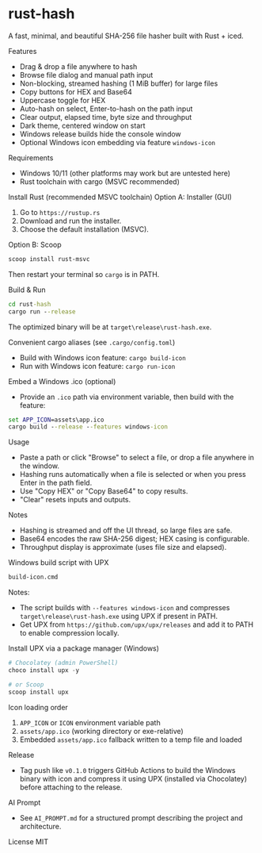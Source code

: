 # rust-hash

A fast, minimal, and beautiful SHA-256 file hasher built with Rust + iced.

Features

- Drag & drop a file anywhere to hash
- Browse file dialog and manual path input
- Non-blocking, streamed hashing (1 MiB buffer) for large files
- Copy buttons for HEX and Base64
- Uppercase toggle for HEX
- Auto-hash on select, Enter-to-hash on the path input
- Clear output, elapsed time, byte size and throughput
- Dark theme, centered window on start
- Windows release builds hide the console window
- Optional Windows icon embedding via feature `windows-icon`

Requirements

- Windows 10/11 (other platforms may work but are untested here)
- Rust toolchain with cargo (MSVC recommended)

Install Rust (recommended MSVC toolchain)
Option A: Installer (GUI)

1. Go to `https://rustup.rs`
2. Download and run the installer.
3. Choose the default installation (MSVC).

Option B: Scoop

```powershell
scoop install rust-msvc
```

Then restart your terminal so `cargo` is in PATH.

Build & Run

```bat
cd rust-hash
cargo run --release
```

The optimized binary will be at `target\release\rust-hash.exe`.

Convenient cargo aliases (see `.cargo/config.toml`)

- Build with Windows icon feature: `cargo build-icon`
- Run with Windows icon feature: `cargo run-icon`

Embed a Windows .ico (optional)

- Provide an `.ico` path via environment variable, then build with the feature:

```bat
set APP_ICON=assets\app.ico
cargo build --release --features windows-icon
```

Usage

- Paste a path or click "Browse" to select a file, or drop a file anywhere in the window.
- Hashing runs automatically when a file is selected or when you press Enter in the path field.
- Use "Copy HEX" or "Copy Base64" to copy results.
- "Clear" resets inputs and outputs.

Notes

- Hashing is streamed and off the UI thread, so large files are safe.
- Base64 encodes the raw SHA-256 digest; HEX casing is configurable.
- Throughput display is approximate (uses file size and elapsed).

Windows build script with UPX

```bat
build-icon.cmd
```

Notes:

- The script builds with `--features windows-icon` and compresses `target\release\rust-hash.exe` using UPX if present in PATH.
- Get UPX from `https://github.com/upx/upx/releases` and add it to PATH to enable compression locally.

Install UPX via a package manager (Windows)

```powershell
# Chocolatey (admin PowerShell)
choco install upx -y

# or Scoop
scoop install upx
```

Icon loading order

1. `APP_ICON` or `ICON` environment variable path
2. `assets/app.ico` (working directory or exe-relative)
3. Embedded `assets/app.ico` fallback written to a temp file and loaded

Release

- Tag push like `v0.1.0` triggers GitHub Actions to build the Windows binary with icon and compress it using UPX (installed via Chocolatey) before attaching to the release.

AI Prompt

- See `AI_PROMPT.md` for a structured prompt describing the project and architecture.

License
MIT

